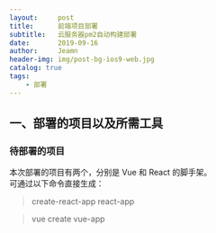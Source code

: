 ```yaml
---
layout:     post
title:      前端项目部署
subtitle:   云服务器pm2自动构建部署
date:       2019-09-16
author:     Jeamn
header-img: img/post-bg-ios9-web.jpg
catalog: true
tags:
    - 部署
---
```



## 一、部署的项目以及所需工具
### 待部署的项目
本次部署的项目有两个，分别是 Vue 和 React 的脚手架。  
可通过以下命令直接生成：  
> create-react-app react-app  

> vue create vue-app





